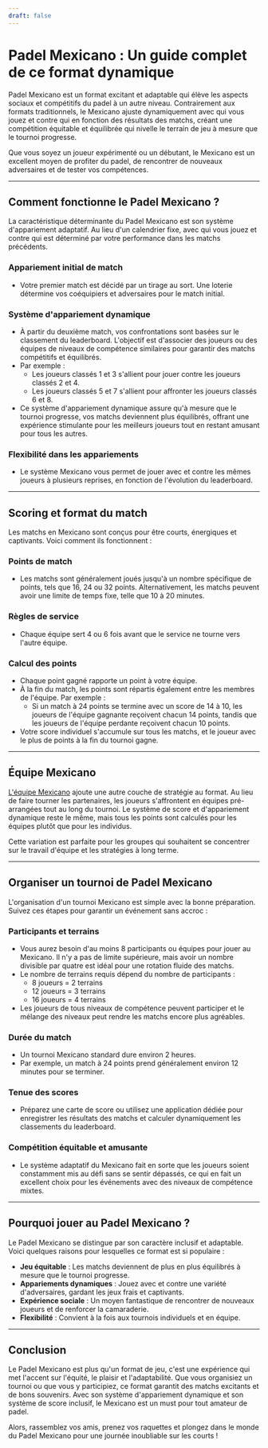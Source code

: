 ```yaml
---
draft: false
---
```


# Padel Mexicano : Un guide complet de ce format dynamique

Padel Mexicano est un format excitant et adaptable qui élève les aspects sociaux et compétitifs du padel à un autre niveau. Contrairement aux formats traditionnels, le Mexicano ajuste dynamiquement avec qui vous jouez et contre qui en fonction des résultats des matchs, créant une compétition équitable et équilibrée qui nivelle le terrain de jeu à mesure que le tournoi progresse.

Que vous soyez un joueur expérimenté ou un débutant, le Mexicano est un excellent moyen de profiter du padel, de rencontrer de nouveaux adversaires et de tester vos compétences.

---

## **Comment fonctionne le Padel Mexicano ?**

La caractéristique déterminante du Padel Mexicano est son système d'appariement adaptatif. Au lieu d'un calendrier fixe, avec qui vous jouez et contre qui est déterminé par votre performance dans les matchs précédents.

### **Appariement initial de match**
- Votre premier match est décidé par un tirage au sort. Une loterie détermine vos coéquipiers et adversaires pour le match initial.

### **Système d'appariement dynamique**
- À partir du deuxième match, vos confrontations sont basées sur le classement du leaderboard. L'objectif est d'associer des joueurs ou des équipes de niveaux de compétence similaires pour garantir des matchs compétitifs et équilibrés.
- Par exemple :
  - Les joueurs classés 1 et 3 s'allient pour jouer contre les joueurs classés 2 et 4.
  - Les joueurs classés 5 et 7 s'allient pour affronter les joueurs classés 6 et 8.
- Ce système d'appariement dynamique assure qu'à mesure que le tournoi progresse, vos matchs deviennent plus équilibrés, offrant une expérience stimulante pour les meilleurs joueurs tout en restant amusant pour tous les autres.

### **Flexibilité dans les appariements**
- Le système Mexicano vous permet de jouer avec et contre les mêmes joueurs à plusieurs reprises, en fonction de l'évolution du leaderboard.

---

## **Scoring et format du match**

Les matchs en Mexicano sont conçus pour être courts, énergiques et captivants. Voici comment ils fonctionnent :

### **Points de match**
- Les matchs sont généralement joués jusqu'à un nombre spécifique de points, tels que 16, 24 ou 32 points. Alternativement, les matchs peuvent avoir une limite de temps fixe, telle que 10 à 20 minutes.

### **Règles de service**
- Chaque équipe sert 4 ou 6 fois avant que le service ne tourne vers l'autre équipe.

### **Calcul des points**
- Chaque point gagné rapporte un point à votre équipe.
- À la fin du match, les points sont répartis également entre les membres de l'équipe. Par exemple :
  - Si un match à 24 points se termine avec un score de 14 à 10, les joueurs de l'équipe gagnante reçoivent chacun 14 points, tandis que les joueurs de l'équipe perdante reçoivent chacun 10 points.
- Votre score individuel s'accumule sur tous les matchs, et le joueur avec le plus de points à la fin du tournoi gagne.

---

## **Équipe Mexicano**

[L'équipe Mexicano](/team-mexicano) ajoute une autre couche de stratégie au format. Au lieu de faire tourner les partenaires, les joueurs s'affrontent en équipes pré-arrangées tout au long du tournoi. Le système de score et d'appariement dynamique reste le même, mais tous les points sont calculés pour les équipes plutôt que pour les individus.

Cette variation est parfaite pour les groupes qui souhaitent se concentrer sur le travail d'équipe et les stratégies à long terme.

---

## **Organiser un tournoi de Padel Mexicano**

L'organisation d'un tournoi Mexicano est simple avec la bonne préparation. Suivez ces étapes pour garantir un événement sans accroc :

### **Participants et terrains**
- Vous aurez besoin d'au moins 8 participants ou équipes pour jouer au Mexicano. Il n'y a pas de limite supérieure, mais avoir un nombre divisible par quatre est idéal pour une rotation fluide des matchs.
- Le nombre de terrains requis dépend du nombre de participants :
  - 8 joueurs = 2 terrains
  - 12 joueurs = 3 terrains
  - 16 joueurs = 4 terrains
- Les joueurs de tous niveaux de compétence peuvent participer et le mélange des niveaux peut rendre les matchs encore plus agréables.

### **Durée du match**
- Un tournoi Mexicano standard dure environ 2 heures.
- Par exemple, un match à 24 points prend généralement environ 12 minutes pour se terminer.

### **Tenue des scores**
- Préparez une carte de score ou utilisez une application dédiée pour enregistrer les résultats des matchs et calculer dynamiquement les classements du leaderboard.

### **Compétition équitable et amusante**
- Le système adaptatif du Mexicano fait en sorte que les joueurs soient constamment mis au défi sans se sentir dépassés, ce qui en fait un excellent choix pour les événements avec des niveaux de compétence mixtes.

---

## **Pourquoi jouer au Padel Mexicano ?**

Le Padel Mexicano se distingue par son caractère inclusif et adaptable. Voici quelques raisons pour lesquelles ce format est si populaire :
- **Jeu équitable** : Les matchs deviennent de plus en plus équilibrés à mesure que le tournoi progresse.
- **Appariements dynamiques** : Jouez avec et contre une variété d'adversaires, gardant les jeux frais et captivants.
- **Expérience sociale** : Un moyen fantastique de rencontrer de nouveaux joueurs et de renforcer la camaraderie.
- **Flexibilité** : Convient à la fois aux tournois individuels et en équipe.

---

## **Conclusion**

Le Padel Mexicano est plus qu'un format de jeu, c'est une expérience qui met l'accent sur l'équité, le plaisir et l'adaptabilité. Que vous organisiez un tournoi ou que vous y participiez, ce format garantit des matchs excitants et de bons souvenirs. Avec son système d'appariement dynamique et son système de score inclusif, le Mexicano est un must pour tout amateur de padel.

Alors, rassemblez vos amis, prenez vos raquettes et plongez dans le monde du Padel Mexicano pour une journée inoubliable sur les courts !
